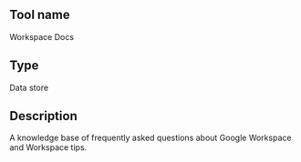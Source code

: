 ## Tool name
Workspace Docs

## Type
Data store

## Description
A knowledge base of frequently asked questions about Google Workspace and Workspace tips.

